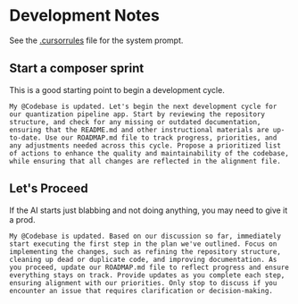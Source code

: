 # Development Notes

See the [.cursorrules](.cursorrules) file for the system prompt.

## Start a composer sprint

This is a good starting point to begin a development cycle.

```plaintext
My @Codebase is updated. Let's begin the next development cycle for our quantization pipeline app. Start by reviewing the repository structure, and check for any missing or outdated documentation, ensuring that the README.md and other instructional materials are up-to-date. Use our ROADMAP.md file to track progress, priorities, and any adjustments needed across this cycle. Propose a prioritized list of actions to enhance the quality and maintainability of the codebase, while ensuring that all changes are reflected in the alignment file.
```

## Let's Proceed

If the AI starts just blabbing and not doing anything, you may need to give it a prod.

```plaintext
My @Codebase is updated. Based on our discussion so far, immediately start executing the first step in the plan we've outlined. Focus on implementing the changes, such as refining the repository structure, cleaning up dead or duplicate code, and improving documentation. As you proceed, update our ROADMAP.md file to reflect progress and ensure everything stays on track. Provide updates as you complete each step, ensuring alignment with our priorities. Only stop to discuss if you encounter an issue that requires clarification or decision-making.
```
